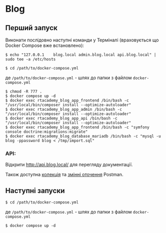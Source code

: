 # Blog

## Перший запуск
Виконати послідовно наступні команди у Терміналі (враховується що Docker Compose вже встановлено):
```
$ echo "127.0.0.1    blog.local admin.blog.local api.blog.local" | sudo tee -a /etc/hosts
```
```
$ cd /path/to/docker-compose.yml
``` 
де `/path/to/docker-compose.yml` - шлях до папки з файлом `docker-compose.yml`
``` 
$ chmod -R 777 .
$ docker compose up -d
$ docker exec rtacademy_blog_app_frontend /bin/bash -c "/usr/local/bin/composer install --optimize-autoloader"
$ docker exec rtacademy_blog_app_admin /bin/bash -c "/usr/local/bin/composer install --optimize-autoloader"
$ docker exec rtacademy_blog_app_api /bin/bash -c "/usr/local/bin/composer install --optimize-autoloader"
$ docker exec rtacademy_blog_app_frontend /bin/bash -c "symfony console doctrine:migrations:migrate"
$ docker exec rtacademy_blog_database_mariadb /bin/bash -c "mysql -u blog -ppassword blog < /tmp/import.sql"
```

### API:
Відкрити http://api.blog.local/ для перегляду документації.

Також доступна [колекція](./blog_api/Postman.Collection.json) та [змінні оточення](./blog_api/Postman.Environment.json) Postman.

## Наступні запуски
```
$ cd /path/to/docker-compose.yml
``` 
де `/path/to/docker-compose.yml` - шлях до папки з файлом `docker-compose.yml`
``` 
$ docker compose up -d
```